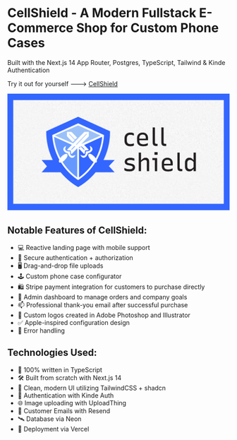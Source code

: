 # CellShield - A Modern Fullstack E-Commerce Shop for Custom Phone Cases

Built with the Next.js 14 App Router, Postgres, TypeScript, Tailwind & Kinde Authentication

Try it out for yourself ---> [CellShield](https://cellshield.vercel.app)

![Project Image](/public/thumbnail_shield.png)

## Notable Features of CellShield:

- 💻 Reactive landing page with mobile support
- 🔑 Secure authentication + authorization
- 🖥️ Drag-and-drop file uploads
- 🕹️ Custom phone case configurator
- 🛍️ Stripe payment integration for customers to purchase directly
- 🎯 Admin dashboard to manage orders and company goals
- 📫 Professional thank-you email after successful purchase
- 🎨 Custom logos created in Adobe Photoshop and Illustrator 
- ✅ Apple-inspired configuration design
- 💢 Error handling

## Technologies Used:

- 💎 100% written in TypeScript
- 🛠️ Built from scratch with Next.js 14
- 🌟 Clean, modern UI utilizing TailwindCSS + shadcn
- 🔐 Authentication with Kinde Auth
- 🌐 Image uploading with UploadThing
- 📩 Customer Emails with Resend
- 🛰️ Database via Neon
- 🚀 Deployment via Vercel
